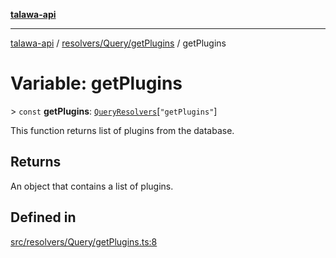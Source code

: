 [**talawa-api**](../../../../README.md)

***

[talawa-api](../../../../modules.md) / [resolvers/Query/getPlugins](../README.md) / getPlugins

# Variable: getPlugins

\> `const` **getPlugins**: [`QueryResolvers`](../../../../types/generatedGraphQLTypes/type-aliases/QueryResolvers.md)\[`"getPlugins"`\]

This function returns list of plugins from the database.

## Returns

An object that contains a list of plugins.

## Defined in

[src/resolvers/Query/getPlugins.ts:8](https://github.com/PalisadoesFoundation/talawa-api/blob/6bd0fecc1032af2aa70d925c85724d9fec2350f9/src/resolvers/Query/getPlugins.ts#L8)
